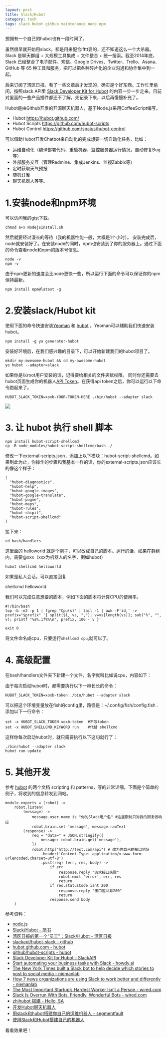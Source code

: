 ```yaml
---
layout: post
title: Slack/Hubot
category: tech
tags: slack hubot github maintenance node npm
---
```


想拥有一个自己的hubot也有一段时间了。

虽然很早就开始用slack，都是用来配合ifttt耍的，还不知道这么一个大杀器。Slack 是聊天群组 + 大规模工具集成 + 文件整合 + 统一搜索。截至2014年底，Slack 已经整合了电子邮件、短信、Google Drives、Twitter、Trello、Asana、GitHub 等 65 种工具和服务，把可以把各种碎片化的企业沟通和协作集中到一起。

后来订阅了湾区日报。看了一些文章后才发现的，确实是个好东西。工作忙里偷闲，按照slack API里 [Slack Developer Kit for Hubot][slack-hubot-api] 的内容一步一步走来。目前对里面的一些产品插件都还不了解，先记录下来，以后再慢慢补充了。

Hubot是由Github开发的开源聊天机器人，基于Node.js采用CoffeeScript编写。 

* Hubot <https://hubot.github.com/>
* Hubot Scripts <https://github.com/hubot-scripts>
* Hubot Control <https://github.com/spajus/hubot-control> 

可以借助Hubot开发Chatbot来自动化的完成想要一切自动化任务，比如： 

* 运维自动化（编译部署代码、重启机器，监控服务器运行情况，自动修复Bug等） 
* 外部服务交互（管理Redmine、集成Jenkins、监视Zabbix等） 
* 定时获取天气预报 
* 随机订餐 
* 聊天机器人等等。 

# 1.安装node和npm环境

可以访问我的[gist](https://gist.github.com/kelvinblood/fef5a31e69b099c3a0225a12481923d7)下载。

	chmod a+x NodejsInstall.sh

然后就要经过漫长的等待（我的机器性能一般，大概是1个小时）。
安装完成后，node就安装好了。在安装node的同时，npm也安装到了你的服务器上。通过下面的命令查看node和npm的版本号信息。

	node -v
	npm -v

由于npm更新的速度会比node更快一些，所以运行下面的命令可以保证你的npm保持最新。

	npm install npm@latest -g

# 2.安装slack/Hubot kit

使用下面的命令快速安装[Yeoman][Yeoman] 和 [hubot][hubot] 。Yeoman可以辅助我们快速安装hubot。

	npm install -g yo generator-hubot

安装好环境后，在我们感兴趣的目录下，可以开始新建我们的hubot项目了。

	mkdir my-awesome-hubot && cd my-awesome-hubot
	yo hubot --adapter=slack

如果你是以root用户安装的话，记得要给相关的文件夹赋权限。
同时你还需要去hubot页面生成你的机器人[API Token][Integration_setting]。在获得api token之后，你可以运行以下命令跑起来了。

    HUBOT_SLACK_TOKEN=xoxb-YOUR-TOKEN-HERE ./bin/hubot --adapter slack




![](http://7vigrt.com1.z0.glb.clouddn.com/blog/pic/201701/filehelper_1484244539165_20.png)
    
    
# 3. 让 hubot 执行 shell 脚本    

    npm install hubot-script-shellcmd
    cp -R node_modules/hubot-script-shellcmd/bash ./

修改一下external-scripts.json，添加上以下模块：hubot-script-shellcmd。如果到此为止，你操作的步骤和我基本一样的话，你的external-scripts.json应该长的像这个样子：

    [
      "hubot-diagnostics",
      "hubot-help",
      "hubot-google-images",
      "hubot-google-translate",
      "hubot-pugme",
      "hubot-maps",
      "hubot-rules",
      "hubot-shipit",
      "hubot-script-shellcmd"
    ]

接下来：

    cd bash/handlers
    
这里面的 helloworld 就是个例子，可以改成自己的脚本。运行的话，如果在群组内，需要@xxx（xxx为机器人的名字，例如hubot）

    hubot shellcmd helloworld
    
如果是私人会话，可以直接回复

   shellcmd helloworld

我们可以完成任意想要的脚本，例如下面的脚本将计算CPU的使用率。

    #!/bin/bash
    top -b -n2 -p 1 | fgrep "Cpu(s)" | tail -1 | awk -F'id,' -v prefix="$prefix" '{ split($1, vs, ","); v=vs[length(vs)]; sub("%", "", v); printf "%s%.1f%%\n", prefix, 100 - v }'

    exit 0

将文件命名成cpu，只要运行`shellcmd cpu`,就可以了。

# 4. 高级配置   

在bash/handlers文件夹下新建一个文件，名字就叫比如说cpu，内容如下：

由于每次启动hubot时，都需要执行以下一串长长的命令：

    HUBOT_SLACK_TOKEN=xoxb-token ./bin/hubot --adapter slack

可以把这个环境变量放在fish的config里，路径是：~/.config/fish/config.fish .添加以下一行命令：

    set -x HUBOT_SLACK_TOKEN xoxb-token  #不写token
    set -x HUBOT_SHELLCMD_KEYWORD run    #代替 shellcmd
    
这样你每次启动hubot时，就只需要执行以下这句就行了：

    ./bin/hubot --adapter slack
    hubot run update
    
# 5. 其他开发

参考 [hubot][hubot_doc] 的两个文档 scripting 和 patterns，写的非常详细。下面是个简单的例子，将收到的信息转发到网站。
    
    module.exports = (robot) ->
        robot.listen(
            (message) ->
                message.user.name is "你的Slack用户名" #这里限制只对我的回复做响应
                robot.brain.set 'message', message.rawText
            (response) ->
                req = "data=" + JSON.stringify({
                    message: robot.brain.get('message'),
                })  
                robot.http("http://test.com/api") # 改为你自己的接口地址
                    .header('Content-Type: application/x-www-form-urlencoded;charset=utf-8')
                    .post(req) (err, res, body) ->
                        if err 
                            response.reply "请求接口失败" 
                            robot.emit 'error', err, res 
                            return
                        if res.statusCode isnt 200 
                            response.reply "接口返回非200"
                            return
                        response.send body
        )    
    

参考资料：

* [node.js](https://nodejs.org/en/download/)
* [Slack/Hubot - 简书](http://www.jianshu.com/p/e5015327f900)
* [湾区日报的第一个“员工”：Slack/Hubot - 湾区日报](https://wanqu.co/b/8/2015-08-19-slack-hubot.html)
* [slackapi/hubot-slack - github](https://github.com/slackapi/hubot-slack)
* [hubot.github.com - hubot][hubot]
* [github/hubot-scripts - hubot](https://github.com/github/hubot-scripts/tree/master/src/scripts)
* [Slack Developer Kit for Hubot - SlackAPI][slack-hubot-api]
* [Start automating your business tasks with Slack - howdy.ai](https://blog.howdy.ai/what-will-the-automated-workplace-look-like-495f9d1e87da#.d7jn5l8x9)
* [The New York Times built a Slack bot to help decide which stories to post to social media - niemanlab](http://www.niemanlab.org/2015/08/the-new-york-times-built-a-slack-bot-to-help-decide-which-stories-to-post-to-social-media/)
* [How 7 news organizations are using Slack to work better and differently - niemanlab](http://www.niemanlab.org/2015/07/how-7-news-organizations-are-using-slack-to-work-better-and-differently/)
* [The Most Important Startup’s Hardest Worker Isn’t a Person - wired.com](https://www.wired.com/2015/10/the-most-important-startups-hardest-worker-isnt-a-person/)
* [Slack Is Overrun With Bots. Friendly, Wonderful Bots - wired.com](https://www.wired.com/2015/08/slack-overrun-bots-friendly-wonderful-bots/)
* [zhihubot 搭建 - Hello, SA](http://blog.hellosa.org/2012/02/22/zhihubot.html)
* [开发Hubot聊天机器人](http://rensanning.iteye.com/blog/2329278)
* [用slack和hubot搭建你自己的运维机器人 - segmentfault](https://segmentfault.com/a/1190000006681056)
* [使用Slack和Hubot搭建自己的机器人](https://www.liudon.org/1329.html)

    
看看效果吧！


[Yeoman]: http://yeoman.io/
[hubot]: https://hubot.github.com/
[hubot_doc]: https://hubot.github.com/docs/patterns/
[Integration_setting]: https://my.slack.com/apps/A0F7YS25R-bots
[slack-hubot-api]: https://slackapi.github.io/hubot-slack/
